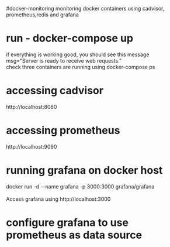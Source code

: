 #docker-monitoring
monitoring docker containers using cadvisor, prometheus,redis and grafana
# run - docker-compose up
if everything is working good, you should see this message <br>
msg="Server is ready to receive web requests." <br>
check three containers are running using docker-compose ps
# accessing cadvisor
http://localhost:8080
# accessing prometheus
http://localhost:9090
# running grafana on docker host
docker run -d --name grafana -p 3000:3000 grafana/grafana <br> <br>
Access grafana using
http://localhost:3000
# configure grafana to use prometheus as data source 

